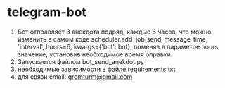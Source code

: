 # telegram-bot
1. Бот отправляет 3 анекдота подряд, каждые 6 часов, что можно изменить в самом коде scheduler.add_job(send_message_time, 'interval', hours=6, kwargs={'bot': bot}, поменяв в параметре hours значение, установив необходимое время оправки.
2. Запускается файлом bot_send_anekdot.py
3. необходимые зависимости в файле requirements.txt
4. для связи email: gremturm@gmail.com
